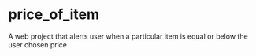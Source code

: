 # price_of_item
A web project that alerts user when a particular item is equal or below the user chosen price
